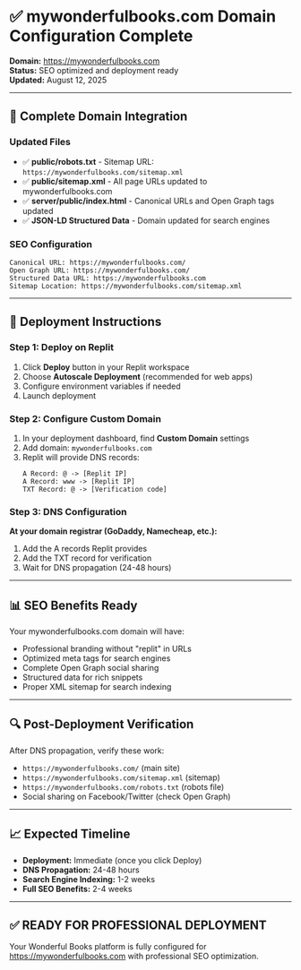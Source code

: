 # ✅ mywonderfulbooks.com Domain Configuration Complete

**Domain:** https://mywonderfulbooks.com  
**Status:** SEO optimized and deployment ready  
**Updated:** August 12, 2025

---

## 🎯 Complete Domain Integration

### Updated Files
- ✅ **public/robots.txt** - Sitemap URL: `https://mywonderfulbooks.com/sitemap.xml`
- ✅ **public/sitemap.xml** - All page URLs updated to mywonderfulbooks.com
- ✅ **server/public/index.html** - Canonical URLs and Open Graph tags updated
- ✅ **JSON-LD Structured Data** - Domain updated for search engines

### SEO Configuration
```
Canonical URL: https://mywonderfulbooks.com/
Open Graph URL: https://mywonderfulbooks.com/
Structured Data URL: https://mywonderfulbooks.com
Sitemap Location: https://mywonderfulbooks.com/sitemap.xml
```

---

## 🚀 Deployment Instructions

### Step 1: Deploy on Replit
1. Click **Deploy** button in your Replit workspace
2. Choose **Autoscale Deployment** (recommended for web apps)
3. Configure environment variables if needed
4. Launch deployment

### Step 2: Configure Custom Domain
1. In your deployment dashboard, find **Custom Domain** settings
2. Add domain: `mywonderfulbooks.com`
3. Replit will provide DNS records:
   ```
   A Record: @ -> [Replit IP]
   A Record: www -> [Replit IP]  
   TXT Record: @ -> [Verification code]
   ```

### Step 3: DNS Configuration
**At your domain registrar (GoDaddy, Namecheap, etc.):**
1. Add the A records Replit provides
2. Add the TXT record for verification
3. Wait for DNS propagation (24-48 hours)

---

## 📊 SEO Benefits Ready

Your mywonderfulbooks.com domain will have:
- Professional branding without "replit" in URLs
- Optimized meta tags for search engines
- Complete Open Graph social sharing
- Structured data for rich snippets
- Proper XML sitemap for search indexing

---

## 🔍 Post-Deployment Verification

After DNS propagation, verify these work:
- `https://mywonderfulbooks.com/` (main site)
- `https://mywonderfulbooks.com/sitemap.xml` (sitemap)
- `https://mywonderfulbooks.com/robots.txt` (robots file)
- Social sharing on Facebook/Twitter (check Open Graph)

---

## 📈 Expected Timeline

- **Deployment:** Immediate (once you click Deploy)
- **DNS Propagation:** 24-48 hours
- **Search Engine Indexing:** 1-2 weeks
- **Full SEO Benefits:** 2-4 weeks

---

## ✅ READY FOR PROFESSIONAL DEPLOYMENT

Your Wonderful Books platform is fully configured for https://mywonderfulbooks.com with professional SEO optimization.